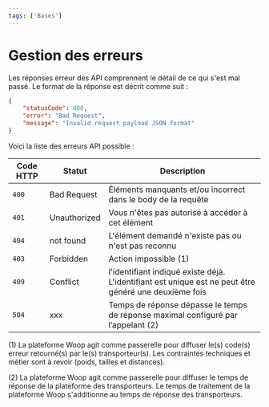 ```yaml
---
tags: ['Bases']
---
```


# Gestion des erreurs

Les réponses erreur des API comprennent le détail de ce qui s'est mal passé. Le format de la réponse est décrit comme suit :

```json
{
    "statusCode": 400,
    "error": "Bad Request",
    "message": "Invalid request payload JSON format"
}
```

Voici la liste des erreurs API possible : 

Code HTTP| Statut| Description
---------|-------|------------
`400`| Bad Request| Éléments manquants et/ou incorrect dans le body de la requête
`401`| Unauthorized| Vous n'êtes pas autorisé à accéder à cet élément
`404`| not found| L'élément demandé n'existe pas ou n'est pas reconnu
`403`| Forbidden| Action impossible (1)
`409`| Conflict| l'identifiant indiqué existe déjà. L'identifiant est unique est ne peut être généré une deuxième fois
`504`| xxx| Temps de réponse dépasse le temps de réponse maximal configuré par l’appelant (2)



(1) La plateforme Woop agit comme passerelle pour diffuser le(s) code(s) erreur retourné(s) par le(s) transporteur(s). Les contraintes techniques et métier sont à revoir (poids, tailles et distances). 

(2) La plateforme Woop agit comme passerelle pour diffuser le temps de réponse de la plateforme des transporteurs. Le temps de traitement de la plateforme Woop s'additionne au temps de réponse des transporteurs.

